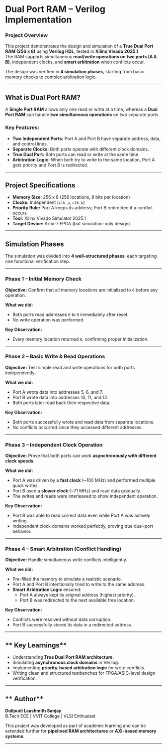 # Dual Port RAM – Verilog Implementation

### Project Overview  
This project demonstrates the design and simulation of a **True Dual Port RAM (256 x 8)** using **Verilog HDL**, tested in **Xilinx Vivado 2025.1**.  
The RAM supports simultaneous **read/write operations on two ports (A & B)**, independent clocks, and **smart arbitration** when conflicts occur.

The design was verified in **4 simulation phases**, starting from basic memory checks to complex arbitration logic.

---

##  What is Dual Port RAM?

A **Single Port RAM** allows only one read or write at a time, whereas a **Dual Port RAM** can handle **two simultaneous operations** on two separate ports.  

### **Key Features:**
- **Two Independent Ports:** Port A and Port B have separate address, data, and control lines.  
- **Separate Clocks:** Both ports operate with different clock domains.  
- **True Dual Port:** Both ports can read or write at the same time.  
- **Arbitration Logic:** When both try to write to the same location, Port A gets priority and Port B is redirected.

---

##  Project Specifications

- **Memory Size:** 256 x 8 (256 locations, 8 bits per location)  
- **Clocks:** Independent (`clk_a`, `clk_b`)  
- **Priority Rule:** Port A keeps its address; Port B redirected if a conflict occurs  
- **Tool:** Xilinx Vivado Simulator 2025.1  
- **Target Device:** Artix-7 FPGA (but simulation-only design)

---

##  Simulation Phases

The simulation was divided into **4 well-structured phases**, each targeting one functional verification step.

---

### Phase 1 – Initial Memory Check 

**Objective:** Confirm that all memory locations are initialized to `0` before any operation.

**What we did:**
- Both ports read addresses `0` to `9` immediately after reset.
- No write operation was performed.

**Key Observation:**
- Every memory location returned `0`, confirming proper initialization.

---

###  Phase 2 – Basic Write & Read Operations 

**Objective:** Test simple read and write operations for both ports independently.

**What we did:**
- Port A wrote data into addresses 5, 6, and 7.
- Port B wrote data into addresses 10, 11, and 12.
- Both ports later read back their respective data.

**Key Observation:**
- Both ports successfully wrote and read data from separate locations.
- No conflicts occurred since they accessed different addresses.

---

### Phase 3 – Independent Clock Operation  

**Objective:** Prove that both ports can work **asynchronously with different clock speeds**.

**What we did:**
- Port A was driven by a **fast clock** (~100 MHz) and performed multiple quick writes.
- Port B used a **slower clock** (~71 MHz) and read data gradually.
- The writes and reads were interleaved to show independent operation.

**Key Observation:**
- Port B was able to read correct data even while Port A was actively writing.
- Independent clock domains worked perfectly, proving true dual-port behavior.

---

### Phase 4 – Smart Arbitration (Conflict Handling)

**Objective:** Handle simultaneous write conflicts intelligently.

**What we did:**
- Pre-filled the memory to simulate a realistic scenario.
- Port A and Port B intentionally tried to write to the same address.
- **Smart Arbitration Logic** ensured:
  - Port A always kept its original address (highest priority).
  - Port B was redirected to the next available free location.

**Key Observation:**
- Conflicts were resolved without data corruption.
- Port B successfully stored its data in a redirected address.

---

## ** Key Learnings**

- Understanding **True Dual Port RAM architecture**.  
- Simulating **asynchronous clock domains** in Verilog.  
- Implementing **priority-based arbitration logic** for write conflicts.  
- Writing clean and structured testbenches for FPGA/ASIC-level design verification.

---

## ** Author**

 **Dulipudi Laashmith Sanjay**  
B.Tech ECE | VVIT College | VLSI Enthusiast  

This project was developed as part of academic learning and can be extended further for **pipelined RAM architectures** or **AXI-based memory systems**.

---
